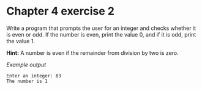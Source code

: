 # Chapter 4 exercise 2

Write a program that prompts the user for an integer and checks whether it is even or odd. If the number is even, print the value 0, and if it is odd, print the value 1.

**Hint:**
A number is even if the remainder from division by two is zero.


_Example output_

```
Enter an integer: 83
The number is 1
```
